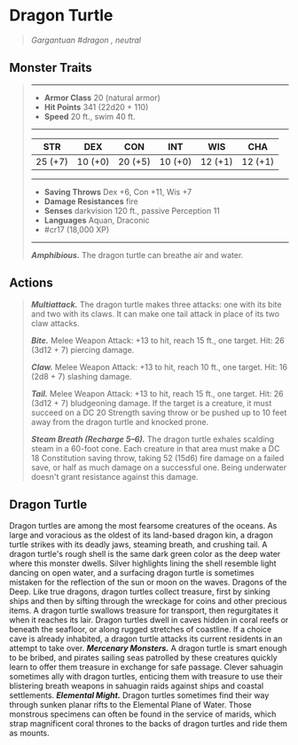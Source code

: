 # Dragon Turtle
>*Gargantuan #dragon , neutral*
## Monster Traits
>___
>- **Armor Class** 20 (natural armor)
>- **Hit Points** 341 (22d20 + 110)
>- **Speed** 20 ft., swim 40 ft.
>___
>|STR|DEX|CON|INT|WIS|CHA|
>|:---:|:---:|:---:|:---:|:---:|:---:|
>|25 (+7)|10 (+0)|20 (+5)|10 (+0)|12 (+1)|12 (+1)|
>___
>- **Saving Throws** Dex +6, Con +11, Wis +7
>- **Damage Resistances** fire
>- **Senses** darkvision 120 ft., passive Perception 11
>- **Languages** Aquan, Draconic
>- #cr17 (18,000 XP)
>___
>***Amphibious.*** The dragon turtle can breathe air and water.  
>
## Actions
>***Multiattack.*** The dragon turtle makes three attacks: one with its bite and two with its claws. It can make one tail attack in place of its two claw attacks.  
>
>***Bite.*** Melee Weapon Attack: +13 to hit, reach 15 ft., one target. Hit: 26 (3d12 + 7) piercing damage.  
>
>***Claw.*** Melee Weapon Attack: +13 to hit, reach 10 ft., one target. Hit: 16 (2d8 + 7) slashing damage.  
>
>***Tail.*** Melee Weapon Attack: +13 to hit, reach 15 ft., one target. Hit: 26 (3d12 + 7) bludgeoning damage. If the target is a creature, it must succeed on a DC 20 Strength saving throw or be pushed up to 10 feet away from the dragon turtle and knocked prone.  
>
>***Steam Breath (Recharge 5–6).*** The dragon turtle exhales scalding steam in a 60-foot cone. Each creature in that area must make a DC 18 Constitution saving throw, taking 52 (15d6) fire damage on a failed save, or half as much damage on a successful one. Being underwater doesn't grant resistance against this damage.
## Dragon Turtle
Dragon turtles are among the most fearsome creatures of the oceans. As large and voracious as the oldest of its land-based dragon kin, a dragon turtle strikes with its deadly jaws, steaming breath, and crushing tail.
A dragon turtle's rough shell is the same dark green color as the deep water where this monster dwells. Silver highlights lining the shell resemble light dancing on open water, and a surfacing dragon turtle is sometimes mistaken for the reflection of the sun or moon on the waves. Dragons of the Deep. Like true dragons, dragon turtles collect treasure, first by sinking ships and then by sifting through the wreckage for coins and other precious items. A dragon turtle swallows treasure for transport, then regurgitates it when it reaches its lair.
Dragon turtles dwell in caves hidden in coral reefs or beneath the seafloor, or along rugged stretches of coastline. If a choice cave is already inhabited, a dragon turtle attacks its current residents in an attempt to take over.
***Mercenary Monsters.*** A dragon turtle is smart enough to be bribed, and pirates sailing seas patrolled by these creatures quickly learn to offer them treasure in exchange for safe passage. Clever sahuagin sometimes ally with dragon turtles, enticing them with treasure to use their blistering breath weapons in sahuagin raids against ships and coastal settlements.
***Elemental Might.*** Dragon turtles sometimes find their way through sunken planar rifts to the Elemental Plane of Water. Those monstrous specimens can often be found in the service of marids, which strap magnificent coral thrones to the backs of dragon turtles and ride them as mounts.